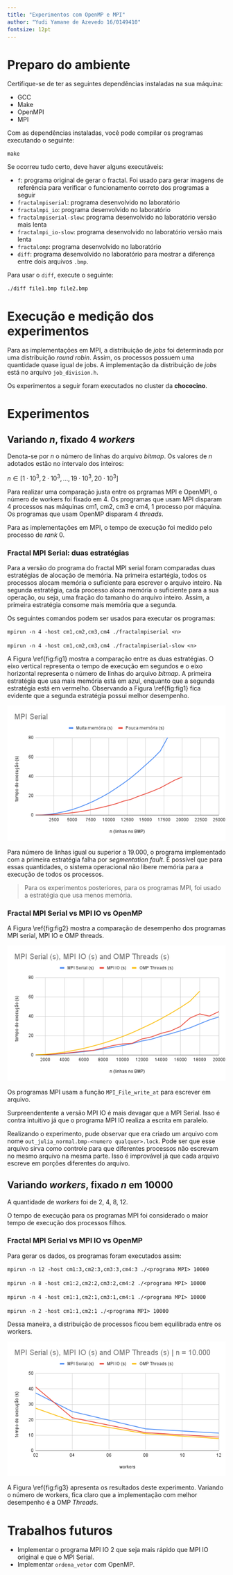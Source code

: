 ```yaml
---
title: "Experimentos com OpenMP e MPI"
author: "Yudi Yamane de Azevedo 16/0149410"
fontsize: 12pt
---
```


# Preparo do ambiente

Certifique-se de ter as seguintes dependências instaladas na sua
máquina:

- GCC
- Make
- OpenMPI
- MPI

Com as dependências instaladas, você pode compilar os programas executando
o seguinte:

    make

Se ocorreu tudo certo, deve haver alguns executáveis: 

- `f`: programa original de gerar o fractal. Foi usado para gerar imagens
de referência para verificar  o funcionamento correto dos programas a seguir
- `fractalmpiserial`: programa desenvolvido no laboratório
- `fractalmpi_io`: programa desenvolvido no laboratório
- `fractalmpiserial-slow`: programa desenvolvido no laboratório versão mais lenta
- `fractalmpi_io-slow`: programa desenvolvido no laboratório versão mais lenta
- `fractalomp`: programa desenvolvido no laboratório
- `diff`: programa desenvolvido no laboratório para mostrar a diferença 
entre dois arquivos `.bmp`.

Para usar o `diff`, execute o seguinte:

    ./diff file1.bmp file2.bmp

# Execução e medição dos experimentos

<!-- Para cada ponto dos gráficos apresentados a seguir, o programa analisado foi 
executado no mínimo 10 vezes e o tempo final de execução é a média dos tempos
dessas execuções. -->

<!-- Além disso, -->
Para as implementações em MPI, a distribuição de _jobs_ foi 
determinada por uma distribuição _round robin_. Assim, os processos
possuem uma quantidade quase igual de jobs. A implementação da distribuição
de _jobs_ está no arquivo `job_division.h`.

Os experimentos a seguir foram executados no cluster da **chococino**.

# Experimentos

## Variando $n$, fixado 4 _workers_

Denota-se por $n$ o número de linhas do arquivo _bitmap_. Os valores de $n$
adotados estão no intervalo  dos inteiros:

$n \in \left[ 1 \cdot 10^3, 2 \cdot 10^3, ..., 19 \cdot 10^3, 20 \cdot 10^3\right]$

Para realizar uma comparação justa entre os prgramas MPI e OpenMPI, o número de
workers foi fixado em 4. Os 
programas que usam MPI disparam 4 processos nas máquinas cm1, cm2, cm3 e cm4, 
1 processo por máquina. Os programas que usam OpenMP disparam 4 _threads_.

Para as implementações em MPI, o tempo de execução foi medido pelo processo de
$rank$ 0.


### Fractal MPI Serial: duas estratégias

Para a versão do programa do fractal MPI serial foram comparadas
duas estratégias de alocação de memória. Na primeira estartégia, todos os 
processos alocam memória o suficiente para escrever o arquivo inteiro. Na
segunda estratégia, cada processo aloca memória o suficiente para
a sua operação, ou seja, uma fração do tamanho do arquivo inteiro. 
Assim, a primeira estratégia consome mais memória que a 
segunda.

Os seguintes comandos podem ser usados para executar os programas:

    mpirun -n 4 -host cm1,cm2,cm3,cm4 ./fractalmpiserial <n>
    
    mpirun -n 4 -host cm1,cm2,cm3,cm4 ./fractalmpiserial-slow <n>


A Figura \ref{fig:fig1} mostra a comparação
entre as duas estratégias. O eixo vertical representa o tempo de execução em 
segundos e o eixo horizontal representa o número de linhas do arquivo _bitmap_.
A primeira estratégia que usa mais memória
está em azul, enquanto que a segunda estratégia está em vermelho. Observando
a Figura \ref{fig:fig1} fica evidente que a segunda estratégia possui melhor
desempenho.

![MPI serial muita memória vs. pouca memória\label{fig:fig1}](fig/fig1.png)

Para número de linhas igual ou superior a 19.000, o programa implementado
com a primeira estratégia falha por 
_segmentation fault_. É possível que para essas quantidades, o sistema operacional
não libere memória para a execução de todos os processos.

> Para os experimentos posteriores, para os programas MPI, foi usado a estratégia
> que usa menos memória.

### Fractal MPI Serial vs MPI IO vs OpenMP

A Figura \ref{fig:fig2} mostra a comparação de desempenho dos programas 
MPI serial, MPI IO e OMP threads.

![Fractal MPI Serial vs MPI IO vs OpenMP\label{fig:fig2}](fig/fig2.png)

Os programas MPI usam a função `MPI_File_write_at` para escrever em arquivo.

Surpreendentente a versão MPI IO é mais devagar que a MPI Serial. Isso é contra
intuitivo já que o programa MPI IO realiza a escrita em paralelo.

Realizando o experimento, pude observar que era criado um arquivo com nome
`out_julia_normal.bmp-<numero qualquer>.lock`. Pode ser que esse arquivo
sirva como controle para que diferentes processos não escrevam no mesmo 
arquivo na mesma parte. Isso é improvável já que cada arquivo escreve em porções
diferentes do arquivo.

## Variando _workers_, fixado $n$ em 10000

A quantidade de _workers_ foi de 2, 4, 8, 12.

O tempo de execução para os programas MPI foi considerado o maior tempo de execução
dos processos filhos.

### Fractal MPI Serial vs MPI IO vs OpenMP

Para gerar os dados, os programas foram executados assim:

    mpirun -n 12 -host cm1:3,cm2:3,cm3:3,cm4:3 ./<programa MPI> 10000

    mpirun -n 8 -host cm1:2,cm2:2,cm3:2,cm4:2 ./<programa MPI> 10000

    mpirun -n 4 -host cm1:1,cm2:1,cm3:1,cm4:1 ./<programa MPI> 10000

    mpirun -n 2 -host cm1:1,cm2:1 ./<programa MPI> 10000

Dessa maneira, a distribuição de processos ficou bem equilibrada entre os 
workers.

![Fractal MPI Serial vs MPI IO vs OpenMP\label{fig:fig3}](fig/fig3.png)

A Figura \ref{fig:fig3} apresenta os resultados deste experimento. Variando o 
número de workers, fica claro que a implementação com melhor desempenho é a 
OMP _Threads_.

<!-- 
Para uma determinada dimensão do referido fractal, qual dos três programas 
montados apresenta melhor performance? 

Qual o percentual de ganho de uma solução em relação a
outra? 

Para essa resposta, montar um experimento controlado, com simulações de execução
dos códigos, levando-se em conta os parâmetros que influenciam a resposta 
(número de threads, de núcleos, de máquinas, etc.). 

Ao final dos testes, monte uma tabela comparativa e
mostre ostempos de execução de cada programa, considerando os parâmetros que 
influenciam a performance e apresente uma resposta conclusiva.

-->

# Trabalhos futuros

- Implementar o programa MPI IO 2 que seja mais rápido que MPI IO original e
que o MPI Serial.
- Implementar `ordena_vetor` com OpenMP.